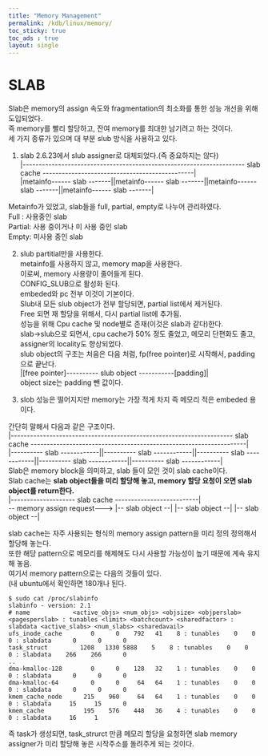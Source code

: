 ```yaml
---
title: "Memory Management"
permalink: /kdb/linux/memory/
toc_sticky: true
toc_ads : true
layout: single
---
```


# SLAB
Slab은 memory의 assign 속도와 fragmentation의 최소화를 통한 성능 개선을 위해 도입되었다.    
즉 memory를 빨리 할당하고, 잔여 memory를 최대한 남기려고 하는 것이다.    
세 가지 종류가 있으며 대 부분 slub 방식을 사용하고 있다.    

1. slab
2.6.23에서 slub assigner로 대체되었다.(즉 중요하지는 않다)    
|--------------------------------------------------------------------- slab cache -----------------------------------------------|    
|metainfo------ slab -------||metainfo------ slab -------||metainfo------ slab -------||metainfo------ slab -------|     

Metainfo가 있었고, slab들을 full, partial, empty로 나누어 관리하였다.     
Full : 사용중인 slab    
Partial: 사용 중이거나 미 사용 중인 slab    
Empty: 미사용 중인 slab   

2. slub
partitial만을 사용한다.    
metainfo를 사용하지 않고, memory map을 사용한다.     
이로써, memory 사용량이 줄어들게 된다.     
CONFIG_SLUB으로 활성화 된다.    
embeded와 pc 전부 이것이 기본이다.    
Slub내 모든 slub object가 전부 할당되면, partial list에서 제거된다.     
Free 되면 재 할당을 위해서, 다시 partial list에 추가됨.    
성능을 위해 Cpu cache 및 node별로 존재(이것은 slab과 같다)한다.         
slab->slub으로 되면서, cpu cache가 50% 정도 줄었고, 메모리 단편화도 줄고, assigner의 locality도 향상되었다.        
slub object의 구조는 처음은 다음 처럼, fp(free pointer)로 시작해서, padding으로 끝난다.    
|[free pointer]---------- slub object -----------[padding]|     
object size는 padding 뺀 값이다.    

3. slob
성능은 떨어지지만 memory는 가장 적게 차지 즉 메모리 적은 embeded 용이다.    

간단히 말해서 다음과 같은 구조이다.     
|--------------------------------------------------------------------- slab cache -------------------------------------------------------------------|    
|---------- slab ------------||---------- slab ------------||---------- slab ------------||---------- slab ------------||---------- slab ------------|    
Slab은 memory block을 의미하고, slab 들이 모인 것이 slab cache이다.    
Slab cache는 **slab object들을 미리 할당해 놓고, memory 할당 요청이 오면 slab object를 return한다.**      
                                                        |-------------------- slab cache  --------------------------|    
-- memory assign request--->   |-- slab object --| |-- slab object --| |-- slab object --|     

slab cache는 자주 사용되는 형식의 memory assign pattern을 미리 정의 정의해서 할당해 놓는다.    
또한 해당 pattern으로 메모리를 해제해도 다시 사용할 가능성이 높기 때문에 계속 유지해 놓음.    
여기서 memory pattern으로는 다음의 것들이 있다.    
(내 ubuntu에서 확인하면 180개나 된다.     
```
$ sudo cat /proc/slabinfo
slabinfo - version: 2.1
# name            <active_objs> <num_objs> <objsize> <objperslab> <pagesperslab> : tunables <limit> <batchcount> <sharedfactor> : slabdata <active_slabs> <num_slabs> <sharedavail>
ufs_inode_cache        0      0    792   41    8 : tunables    0    0    0 : slabdata      0      0      0
task_struct         1208   1330 5888    5    8 : tunables    0    0    0 : slabdata    266    266      0
..
dma-kmalloc-128        0      0    128   32    1 : tunables    0    0    0 : slabdata      0      0      0
dma-kmalloc-64         0      0     64   64    1 : tunables    0    0    0 : slabdata      0      0      0
kmem_cache_node      215    960     64   64    1 : tunables    0    0    0 : slabdata     15     15      0
kmem_cache           195    576    448   36    4 : tunables    0    0    0 : slabdata     16     1
```

즉 task가 생성되면, task_strurct 만큼 메모리 할당을 요청하면 slab memory assigner가 미리 할당해 놓은 시작주소를 돌려주게 되는 것이다.    

